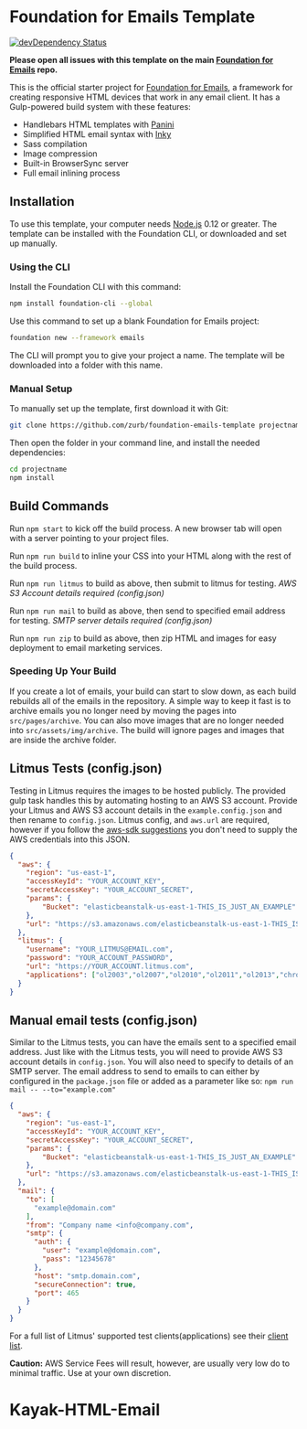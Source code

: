 # Foundation for Emails Template

[![devDependency Status](https://david-dm.org/zurb/foundation-emails-template/dev-status.svg)](https://david-dm.org/zurb/foundation-emails-template#info=devDependencies)

**Please open all issues with this template on the main [Foundation for Emails](http://github.com/zurb/foundation-emails/issues) repo.**

This is the official starter project for [Foundation for Emails](http://foundation.zurb.com/emails), a framework for creating responsive HTML devices that work in any email client. It has a Gulp-powered build system with these features:

- Handlebars HTML templates with [Panini](http://github.com/zurb/panini)
- Simplified HTML email syntax with [Inky](http://github.com/zurb/inky)
- Sass compilation
- Image compression
- Built-in BrowserSync server
- Full email inlining process

## Installation

To use this template, your computer needs [Node.js](https://nodejs.org/en/) 0.12 or greater. The template can be installed with the Foundation CLI, or downloaded and set up manually.

### Using the CLI

Install the Foundation CLI with this command:

```bash
npm install foundation-cli --global
```

Use this command to set up a blank Foundation for Emails project:

```bash
foundation new --framework emails
```

The CLI will prompt you to give your project a name. The template will be downloaded into a folder with this name.

### Manual Setup

To manually set up the template, first download it with Git:

```bash
git clone https://github.com/zurb/foundation-emails-template projectname
```

Then open the folder in your command line, and install the needed dependencies:

```bash
cd projectname
npm install
```

## Build Commands

Run `npm start` to kick off the build process. A new browser tab will open with a server pointing to your project files.

Run `npm run build` to inline your CSS into your HTML along with the rest of the build process.

Run `npm run litmus` to build as above, then submit to litmus for testing. *AWS S3 Account details required (config.json)*

Run `npm run mail` to build as above, then send to specified email address for testing. *SMTP server details required (config.json)*

Run `npm run zip` to build as above, then zip HTML and images for easy deployment to email marketing services. 

### Speeding Up Your Build

If you create a lot of emails, your build can start to slow down, as each build rebuilds all of the emails in the
repository. A simple way to keep it fast is to archive emails you no longer need by moving the pages into `src/pages/archive`.
You can also move images that are no longer needed into `src/assets/img/archive`. The build will ignore pages and images that
are inside the archive folder.

## Litmus Tests (config.json)

Testing in Litmus requires the images to be hosted publicly. The provided gulp task handles this by automating hosting to an AWS S3 account. Provide your Litmus and AWS S3 account details in the `example.config.json` and then rename to `config.json`. Litmus config, and `aws.url` are required, however if you follow the [aws-sdk suggestions](http://docs.aws.amazon.com/AWSJavaScriptSDK/guide/node-configuring.html) you don't need to supply the AWS credentials into this JSON.

```json
{
  "aws": {
    "region": "us-east-1",
    "accessKeyId": "YOUR_ACCOUNT_KEY",
    "secretAccessKey": "YOUR_ACCOUNT_SECRET",
    "params": {
        "Bucket": "elasticbeanstalk-us-east-1-THIS_IS_JUST_AN_EXAMPLE"
    },
    "url": "https://s3.amazonaws.com/elasticbeanstalk-us-east-1-THIS_IS_JUST_AN_EXAMPLE"
  },
  "litmus": {
    "username": "YOUR_LITMUS@EMAIL.com",
    "password": "YOUR_ACCOUNT_PASSWORD",
    "url": "https://YOUR_ACCOUNT.litmus.com",
    "applications": ["ol2003","ol2007","ol2010","ol2011","ol2013","chromegmailnew","chromeyahoo","appmail9","iphone5s","ipad","android4","androidgmailapp"]
  }
}
```

## Manual email tests (config.json)

Similar to the Litmus tests, you can have the emails sent to a specified email address. Just like with the Litmus tests, you will need to provide AWS S3 account details in `config.json`. You will also need to specify to details of an SMTP server. The email address to send to emails to can either by configured in the `package.json` file or added as a parameter like so: `npm run mail -- --to="example.com"`

```json
{
  "aws": {
    "region": "us-east-1",
    "accessKeyId": "YOUR_ACCOUNT_KEY",
    "secretAccessKey": "YOUR_ACCOUNT_SECRET",
    "params": {
        "Bucket": "elasticbeanstalk-us-east-1-THIS_IS_JUST_AN_EXAMPLE"
    },
    "url": "https://s3.amazonaws.com/elasticbeanstalk-us-east-1-THIS_IS_JUST_AN_EXAMPLE"
  },
  "mail": {
    "to": [
      "example@domain.com"
    ],
    "from": "Company name <info@company.com",
    "smtp": {
      "auth": {
        "user": "example@domain.com",
        "pass": "12345678"
      },
      "host": "smtp.domain.com",
      "secureConnection": true,
      "port": 465
    }
  }
}
```

For a full list of Litmus' supported test clients(applications) see their [client list](https://litmus.com/emails/clients.xml).

**Caution:** AWS Service Fees will result, however, are usually very low do to minimal traffic. Use at your own discretion.

# Kayak-HTML-Email
